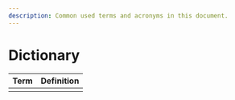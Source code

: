 ```yaml
---
description: Common used terms and acronyms in this document.
---
```


# Dictionary

| Term | Definition |
| --- | --- |
|  |  |



